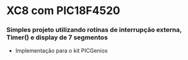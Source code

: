 # XC8 com PIC18F4520 
### Simples projeto utilizando rotinas de interrupção externa, Timer() e display de 7 segmentos 
  + Implementação para o kit PICGenios 
